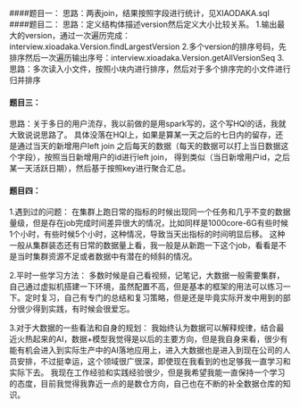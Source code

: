 ####题目一：
思路：两表join，结果按照字段进行统计，见XIAODAKA.sql
####题目二：
思路：定义结构体描述version然后定义大小比较关系。
1.输出最大的version，通过一次遍历完成：interview.xioadaka.Version.findLargestVersion
2.多个version的排序号码，先排序然后一次遍历输出序号：interview.xioadaka.Version.getAllVersionSeq
3.思路：多次读入小文件，按照小块内进行排序，然后对于多个排序完的小文件进行归并排序
#### 题目三：
思路：关于多日的用户流存，我以前做的是用spark写的，这个写HQl的话，我就大致说说思路了。
具体没落在HQl上，如果是算某一天之后的七日内的留存，还是通过当天的新增用户left join 之后每天的数据（每天的数据可以打上当日数据这个字段），按照当日新增用户的id进行left join，
得到类似（当日新增用户id，之后某一天活跃日期），然后基于按照key进行聚合汇总。
#### 题目四：
1.遇到过的问题：
    在集群上跑日常的指标的时候出现同一个任务和几乎不变的数据量级，但是存在job完成时间差异很大的情况，比如同样是1000core-6G有些时候1个小时，有些时候5个小时，这种情况，导致当天出指标的时间明显后移。
    这种一般从集群装态还有日常的数据量上看，我一般是从新跑一下这个job，看看是不是当时集群资源不足或者数据中有潜在的倾斜的情况。

2.平时一些学习方法：
多数时候是自己看视频，记笔记，大数据一般需要集群，自己通过虚拟机搭建一下环境，虽然配置不高，但是基本的框架的用法可以练习一下。定时复习，自己有专门的总结和复习策略，但是还是毕竟实际开发中用到的部分很少得到实践，有时候会很爱忘。

3.对于大数据的一些看法和自身的规划：
我始终认为数据可以解释规律，结合最近火热起来的AI，数据+模型我觉得是以后的主要方向，但是我自身来看，很少有能有机会进入到实际生产中的AI落地应用上，进入大数据也是进入到现在公司的人员安排，不过挺幸运，这个领域很广很深，即使现在我看到的也足够我一直学习和实际下去。
我现在工作经验和实践经验很少，但是我希望我能一直保持一个学习的态度，目前我觉得我靠近一点的是数仓方向，自己也在不断的补全数据仓库的知识。